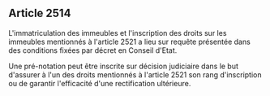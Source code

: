 Article 2514
----
L'immatriculation des immeubles et l'inscription des droits sur les immeubles
mentionnés à l'article 2521 a lieu sur requête présentée dans des conditions
fixées par décret en Conseil d'Etat.

Une pré-notation peut être inscrite sur décision judiciaire dans le but
d'assurer à l'un des droits mentionnés à l'article 2521 son rang d'inscription
ou de garantir l'efficacité d'une rectification ultérieure.
